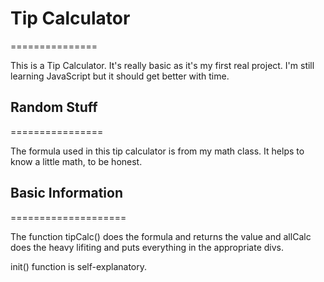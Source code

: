 # Tip Calculator
===============

This is a Tip Calculator. It's really basic as it's my first real project. I'm still learning JavaScript but it should get better with time.

## Random Stuff 
================

The formula used in this tip calculator is from my math class. It helps to know a little math, to be honest. 

## Basic Information
====================

The function tipCalc() does the formula and returns the value and allCalc does the heavy lifiting and puts everything in the appropriate divs. 

init() function is self-explanatory.
